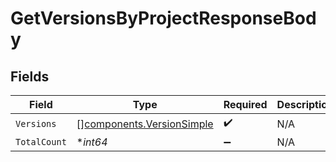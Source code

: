 # GetVersionsByProjectResponseBody


## Fields

| Field                                                                  | Type                                                                   | Required                                                               | Description                                                            |
| ---------------------------------------------------------------------- | ---------------------------------------------------------------------- | ---------------------------------------------------------------------- | ---------------------------------------------------------------------- |
| `Versions`                                                             | [][components.VersionSimple](../../models/components/versionsimple.md) | :heavy_check_mark:                                                     | N/A                                                                    |
| `TotalCount`                                                           | **int64*                                                               | :heavy_minus_sign:                                                     | N/A                                                                    |